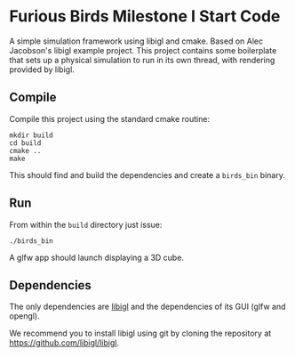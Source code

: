 # Furious Birds Milestone I Start Code

A simple simulation framework using libigl and cmake. Based on Alec Jacobson's libigl example project. This project contains some boilerplate that sets up a physical simulation to run in its own thread, with rendering provided by libigl.

## Compile

Compile this project using the standard cmake routine:

    mkdir build
    cd build
    cmake ..
    make

This should find and build the dependencies and create a `birds_bin` binary.

## Run

From within the `build` directory just issue:

    ./birds_bin

A glfw app should launch displaying a 3D cube.

## Dependencies

The only dependencies are [libigl](libigl.github.io/libigl/) and the dependencies of its GUI (glfw and opengl).

We recommend you to install libigl using git by cloning the repository at https://github.com/libigl/libigl.